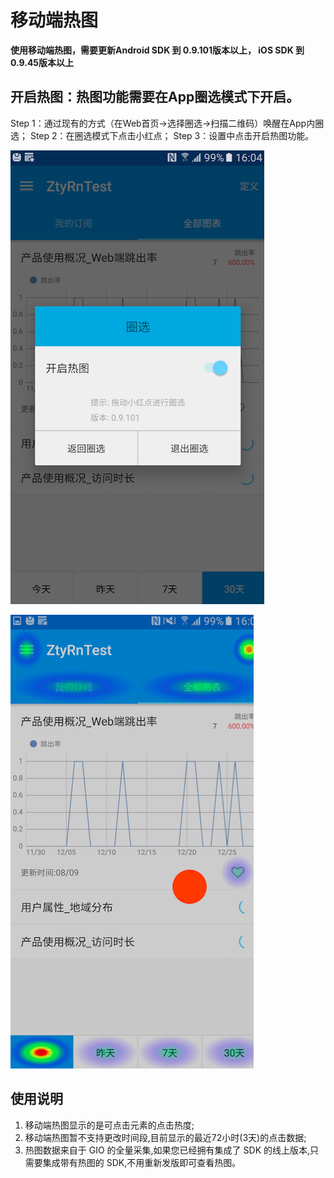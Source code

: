 # 移动端热图

**使用移动端热图，需要更新Android SDK 到 0.9.101版本以上， iOS SDK 到 0.9.45版本以上**

## 开启热图：热图功能需要在App圈选模式下开启。

Step 1：通过现有的方式（在Web首页→选择圈选→扫描二维码）唤醒在App内圈选； Step 2：在圈选模式下点击小红点； Step 3：设置中点击开启热图功能。 

![](../../.gitbook/assets/aeb2f5d7-9217-4ab6-b491-d844ea36c980.png)

![](../../.gitbook/assets/caac45df-d10b-464d-ab41-bdaf4c7524a7.png)

## 使用说明

1. 移动端热图显示的是可点击元素的点击热度;
2. 移动端热图暂不支持更改时间段,目前显示的最近72小时\(3天\)的点击数据;
3. 热图数据来自于 GIO 的全量采集,如果您已经拥有集成了 SDK 的线上版本,只需要集成带有热图的 SDK,不用重新发版即可查看热图。

